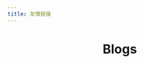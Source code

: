 ```yaml
---
title: 友情链接
---
```


<script setup>
import { VPTeamMembers } from 'vitepress/theme'

const SakuyaStarry = [
  {
    avatar: 'https://s2.loli.net/2024/03/13/EaPQUKGI5xrNfHu.jpg',
    name: 'Sakuya Starry',
    title: 'Starry 的小窝',
    links: [
        {icon:{ svg: '<svg height="100%" viewBox="0 0 1024 1024" width="100%" xmlns="http://www.w3.org/2000/svg" xmlns:xlink="http://www.w3.org/1999/xlink"> <path d="M1024,512C1024,559.333 1017.92,604.75 1005.75,648.25C993.583,691.75 976.417,732.5 954.25,770.5C932.083,808.5 905.417,843.083 874.25,874.25C843.083,905.417 808.5,932.083 770.5,954.25C732.5,976.417 691.667,993.583 648,1005.75C604.333,1017.92 559,1024 512,1024C464.667,1024 419.25,1017.92 375.75,1005.75C332.25,993.583 291.5,976.417 253.5,954.25C215.5,932.083 180.917,905.417 149.75,874.25C118.583,843.083 91.9167,808.5 69.75,770.5C47.5833,732.5 30.4167,691.667 18.25,648C6.08333,604.333 0,559 0,512C0,465 6.08333,419.667 18.25,376C30.4167,332.333 47.5833,291.5 69.75,253.5C91.9167,215.5 118.583,180.917 149.75,149.75C180.917,118.583 215.5,91.9167 253.5,69.75C291.5,47.5834 332.333,30.4167 376,18.25C419.667,6.08337 465,0 512,0C559,0 604.333,6.08337 648,18.25C691.667,30.4167 732.5,47.5834 770.5,69.75C808.5,91.9167 843.083,118.583 874.25,149.75C905.417,180.917 932.083,215.5 954.25,253.5C976.417,291.5 993.583,332.333 1005.75,376C1017.92,419.667 1024,465 1024,512ZM339.5,320L684.5,320C681.833,307 678,291.667 673,274C668,256.333 661.833,238 654.5,219C647.167,200 638.75,181.25 629.25,162.75C619.75,144.25 609.083,127.667 597.25,113C585.417,98.3334 572.417,86.5001 558.25,77.5C544.083,68.5001 528.667,64.0001 512,64C495.333,64.0001 479.917,68.5001 465.75,77.5C451.583,86.5001 438.583,98.3334 426.75,113C414.917,127.667 404.25,144.25 394.75,162.75C385.25,181.25 376.833,200 369.5,219C362.167,238 356,256.333 351,274C346,291.667 342.167,307 339.5,320ZM107,320L274,320C281.667,278.667 292.75,238.333 307.25,199C321.75,159.667 341.167,122.833 365.5,88.5C337.5,97.1667 310.667,109.167 285,124.5C259.333,139.833 235.417,157.667 213.25,178C191.083,198.333 170.917,220.5 152.75,244.5C134.583,268.5 119.333,293.667 107,320ZM658.5,88.5C682.833,122.833 702.25,159.667 716.75,199C731.25,238.333 742.333,278.667 750,320L917,320C904.333,293.667 889,268.5 871,244.5C853,220.5 832.917,198.333 810.75,178C788.583,157.667 764.667,139.833 739,124.5C713.333,109.167 686.5,97.1667 658.5,88.5ZM264,640C261,618.667 258.917,597.417 257.75,576.25C256.583,555.083 256,533.667 256,512C256,490.333 256.583,468.917 257.75,447.75C258.917,426.583 261,405.333 264,384L82.5,384C76.5,405 71.9167,426.083 68.75,447.25C65.5833,468.417 64,490 64,512C64,534 65.5833,555.583 68.75,576.75C71.9167,597.917 76.5,619 82.5,640ZM696,640C699,618.667 701.083,597.417 702.25,576.25C703.417,555.083 704,533.667 704,512C704,490.333 703.417,468.917 702.25,447.75C701.083,426.583 699,405.333 696,384L328,384C325,405.333 322.917,426.583 321.75,447.75C320.583,468.917 320,490.333 320,512C320,533.667 320.583,555.083 321.75,576.25C322.917,597.417 325,618.667 328,640ZM941.5,384L760,384C763,405.333 765.083,426.583 766.25,447.75C767.417,468.917 768,490.333 768,512C768,533.667 767.417,555.083 766.25,576.25C765.083,597.417 763,618.667 760,640L941.5,640C947.5,619 952.083,597.917 955.25,576.75C958.417,555.583 960,534 960,512C960,490 958.417,468.417 955.25,447.25C952.083,426.083 947.5,405 941.5,384ZM365.5,935.5C341.167,901.167 321.75,864.333 307.25,825C292.75,785.667 281.667,745.333 274,704L107,704C119.333,730 134.5,755.083 152.5,779.25C170.5,803.417 190.667,825.583 213,845.75C235.333,865.917 259.333,883.75 285,899.25C310.667,914.75 337.5,926.833 365.5,935.5ZM684.5,704L339.5,704C342.167,717 346,732.333 351,750C356,767.667 362.167,786 369.5,805C376.833,824 385.25,842.75 394.75,861.25C404.25,879.75 414.917,896.333 426.75,911C438.583,925.667 451.583,937.5 465.75,946.5C479.917,955.5 495.333,960 512,960C528.667,960 544.083,955.5 558.25,946.5C572.417,937.5 585.417,925.667 597.25,911C609.083,896.333 619.75,879.75 629.25,861.25C638.75,842.75 647.167,824 654.5,805C661.833,786 668,767.667 673,750C678,732.333 681.833,717 684.5,704ZM917,704L750,704C742.333,745.333 731.25,785.667 716.75,825C702.25,864.333 682.833,901.167 658.5,935.5C686.5,926.833 713.333,914.833 739,899.5C764.667,884.167 788.583,866.333 810.75,846C832.917,825.667 853,803.5 871,779.5C889,755.5 904.333,730.333 917,704Z" fill-opacity="1"> </path> </svg>' },link:'https://starryxyj.github.io/'},
        {icon:'github',link:'https://github.com/StarryXYJ'},
        {icon:'twitter',link:'https://twitter.com/StarryChan233'},{icon: { svg: '<svg width="800px" height="800px" viewBox="0 0 24 24" xmlns="http://www.w3.org/2000/svg"> <g> <path fill="none" d="M0 0h24v24H0z"/> <path d="M18.223 3.086a1.25 1.25 0 0 1 0 1.768L17.08 5.996h1.17A3.75 3.75 0 0 1 22 9.747v7.5a3.75 3.75 0 0 1-3.75 3.75H5.75A3.75 3.75 0 0 1 2 17.247v-7.5a3.75 3.75 0 0 1 3.75-3.75h1.166L5.775 4.855a1.25 1.25 0 1 1 1.767-1.768l2.652 2.652c.079.079.145.165.198.257h3.213c.053-.092.12-.18.199-.258l2.651-2.652a1.25 1.25 0 0 1 1.768 0zm.027 5.42H5.75a1.25 1.25 0 0 0-1.247 1.157l-.003.094v7.5c0 .659.51 1.199 1.157 1.246l.093.004h12.5a1.25 1.25 0 0 0 1.247-1.157l.003-.093v-7.5c0-.69-.56-1.25-1.25-1.25zm-10 2.5c.69 0 1.25.56 1.25 1.25v1.25a1.25 1.25 0 1 1-2.5 0v-1.25c0-.69.56-1.25 1.25-1.25zm7.5 0c.69 0 1.25.56 1.25 1.25v1.25a1.25 1.25 0 1 1-2.5 0v-1.25c0-.69.56-1.25 1.25-1.25z"/> </g> </svg>' },link:'https://space.bilibili.com/495713706'},
        {icon:'youtube',link:'https://www.youtube.com/channel/UC7TsvWvYuyjW70Y8hPIGBMA'},{icon:'discord',link:'https://discord.gg/HMKjgV8rJg'}
    ]
  },
]
</script>

<div align="center">

<subhome
    title="友情链接" 
    subtitle="包含各种好玩的网站！" 
    tagline="(拿个团队页凑合，很正常吧)">
</subhome>

# Blogs
  
  <VPTeamMembers :members="SakuyaStarry"/>

</div>